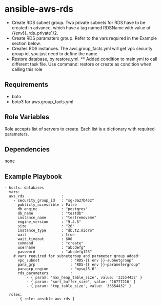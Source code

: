 ansible-aws-rds
=========

* Create RDS subnet group. 
  Two private subnets for RDS have to be created in advance, which have a tag named RDSName with value of {{env}}_rds_private1/2.
* Create RDS paramaters group. 
  Refer to the vars required in the Example section below.
* Creates RDS instances.
  The aws.group_facts.yml will get vpc security group id, you just need to define the name. 
* Restore database, by restore.yml. 
** Added condition to main.yml to call different task file. Use command: restore or create as condition when calling this role

Requirements
------------

* boto
* boto3 for aws.group_facts.yml 

Role Variables
--------------

Role accepts list of servers to create. Each list is a dictionary with required parameters.

Dependencies
------------

none

Example Playbook
----------------

    - hosts: databases
      vars:
      aws_rds                 :
        - security_group_id   : "sg-3a27b45z"
          publicly_accessible : False
          db_engine           : "postgres"
          db_name             : "testdb"
          instance_name       : "testremoveme"
          engine_version      : "9.4.5"
          size                : "20"
          instance_type       : "db.t2.micro"
          wait                : true
          wait_timeout        : 600
          command             : "create"
          username            : "abcdefg"
          password            : "abcdefg123"
        # vars required for subnetgroup and parameter group added: 
          vpc_subnet              : "RDS-{{ env }}-subnetgroup"
          para_grp                : "RDS-{{ env }}-parametergroup"
          paragrp_engine          : "mysql5.6"
          rds_parameters          :
              - { param: 'max_heap_table_size', value: '33554432' }
              - { param: 'sort_buffer_size', value: '16777216' }
              - { param: 'tmp_table_size', value: '33554432' }

      roles:
         - { role: ansible-aws-rds }


